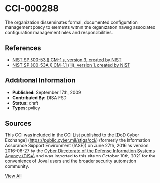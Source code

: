 # CCI-000288

The organization disseminates formal, documented configuration management policy to elements within the organization having associated configuration management roles and responsibilities.

## References ##

* [NIST SP 800-53 § CM-1 a, version 3, created by NIST](http://csrc.nist.gov/publications/PubsSPs.html)
* [NIST SP 800-53A § CM-1.1 (iii), version 1, created by NIST](http://csrc.nist.gov/publications/PubsSPs.html)


## Additional Information ##

* **Published:** September 17th, 2009
* **Contributed By:** DISA FSO
* **Status:** draft
* **Types:** policy

## Sources ##

This CCI was included in the CCI List published to the [DoD Cyber Exchange]
(https://public.cyber.mil/stigs/cci/) (formerly the Information Assurance Support Environment
(IASE)) on June 27th, 2016 as version 2016-06-27 by the [Cyber Directorate of the Defense 
Information Systems Agency (DISA)](https://public.cyber.mil/about-cyber/) and was imported to 
this site on October 10th, 2021 for the convenience of Joval users and the broader security automation community.

[View All](../README.md)
